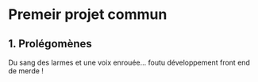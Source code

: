 # Premeir projet commun

## 1. Prolégomènes

Du sang des larmes et une voix enrouée... foutu développement front end de merde !